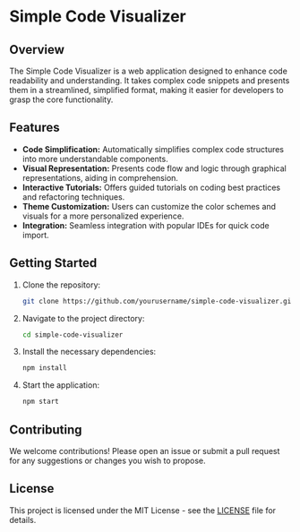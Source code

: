 # Simple Code Visualizer

## Overview
The Simple Code Visualizer is a web application designed to enhance code readability and understanding. It takes complex code snippets and presents them in a streamlined, simplified format, making it easier for developers to grasp the core functionality.

## Features
- **Code Simplification:** Automatically simplifies complex code structures into more understandable components.
- **Visual Representation:** Presents code flow and logic through graphical representations, aiding in comprehension.
- **Interactive Tutorials:** Offers guided tutorials on coding best practices and refactoring techniques.
- **Theme Customization:** Users can customize the color schemes and visuals for a more personalized experience.
- **Integration:** Seamless integration with popular IDEs for quick code import.

## Getting Started
1. Clone the repository:
   ```bash
   git clone https://github.com/yourusername/simple-code-visualizer.git
   ```
2. Navigate to the project directory:
   ```bash
   cd simple-code-visualizer
   ```
3. Install the necessary dependencies:
   ```bash
   npm install
   ```
4. Start the application:
   ```bash
   npm start
   ```

## Contributing
We welcome contributions! Please open an issue or submit a pull request for any suggestions or changes you wish to propose.

## License
This project is licensed under the MIT License - see the [LICENSE](LICENSE) file for details.